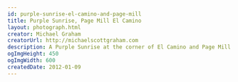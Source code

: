 ```yaml
---
id: purple-sunrise-el-camino-and-page-mill
title: Purple Sunrise, Page Mill El Camino
layout: photograph.html
creator: Michael Graham
creatorUrl: http://michaelscottgraham.com
description: A Purple Sunrise at the corner of El Camino and Page Mill Rd during the winter.
ogImgHeight: 450
ogImgWidth: 600
createdDate: 2012-01-09
---
```

